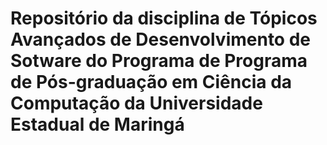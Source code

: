 # Repositório da disciplina de Tópicos Avançados de Desenvolvimento de Sotware do Programa de Programa de Pós-graduação em Ciência da Computação da Universidade Estadual de Maringá
